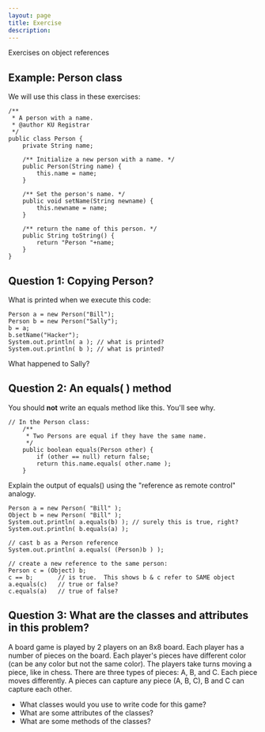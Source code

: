 ```yaml
---
layout: page
title: Exercise
description: 
---
```


Exercises on object references

## Example: Person class

We will use this class in these exercises:
```
/**
 * A person with a name.
 * @author KU Registrar
 */
public class Person {
    private String name;

    /** Initialize a new person with a name. */
    public Person(String name) {
        this.name = name;
    }

    /** Set the person's name. */
    public void setName(String newname) {
        this.newname = name;
    }

    /** return the name of this person. */
    public String toString() {
        return "Person "+name;
    }
}
```

## Question 1: Copying Person?

What is printed when we execute this code:
```
Person a = new Person("Bill");
Person b = new Person("Sally");
b = a;
b.setName("Hacker");
System.out.println( a ); // what is printed?
System.out.println( b ); // what is printed?
```

What happened to Sally?

## Question 2: An equals( ) method

You should **not** write an equals method like this.
You'll see why.
```
// In the Person class:
    /**
     * Two Persons are equal if they have the same name.
     */
    public boolean equals(Person other) {
        if (other == null) return false;
        return this.name.equals( other.name );
    }
```

Explain the output of equals() using the "reference as remote control" analogy.
```
Person a = new Person( "Bill" );
Object b = new Person( "Bill" );
System.out.println( a.equals(b) ); // surely this is true, right?
System.out.println( b.equals(a) ); 

// cast b as a Person reference
System.out.println( a.equals( (Person)b ) );

// create a new reference to the same person:
Person c = (Object) b;
c == b;       // is true.  This shows b & c refer to SAME object
a.equals(c)   // true or false?
c.equals(a)   // true of false?
```



## Question 3: What are the classes and attributes in this problem?

A board game is played by 2 players on an 8x8 board.  Each player has a number of pieces on the board. Each player's pieces have different color (can be any color but not the same color). The players take turns moving a piece, like in chess.  There are three types of pieces: A, B, and C.  Each piece moves differently.  A pieces can capture any piece (A, B, C), B and C can capture each other.

* What classes would you use to write code for this game?
* What are some attributes of the classes?
* What are some methods of the classes?

